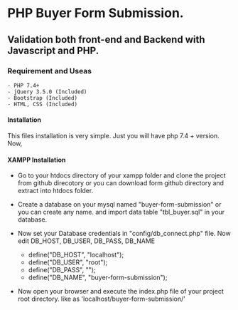 # PHP Buyer Form Submission.

## Validation both front-end and Backend with Javascript and PHP.

### Requirement and Useas
    - PHP 7.4+
    - jQuery 3.5.0 (Included)
    - Bootstrap (Included)
    - HTML, CSS (Included)

#### Installation
This files installation is very simple. Just you will have php 7.4 + version.  Now,

#### XAMPP Installation
  - Go to your htdocs directory of your xampp folder and clone the project from github direcotory or you can download form github directory and extract into htdocs folder. 
  - Create a database on your mysql named "buyer-form-submission" or you can create any name. and import data table "tbl_buyer.sql" in your database.
  - Now set your Database credentials in "config/db_connect.php" file. Now edit DB_HOST, DB_USER, DB_PASS, DB_NAME
    
    - define("DB_HOST", "localhost");
    - define("DB_USER", "root");
    - define("DB_PASS", "");
    - define("DB_NAME", "buyer-form-submission");

  - Now open your browser and execute the index.php file of your project root directory. like as 'localhost/buyer-form-submission/'
